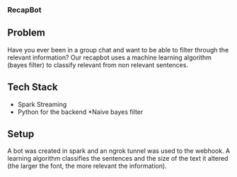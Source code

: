 ### RecapBot

## Problem
Have you ever been in a group chat and want to be able to filter through the relevant information? Our recapbot uses a machine learning algorithm (bayes filter) to classify relevant from non relevant sentences. 

## Tech Stack
* Spark Streaming
* Python for the backend 
*Naive bayes filter

## Setup 
A bot was created in spark and an ngrok tunnel was used to the webhook. A learning algorithm classifies the sentences and the size of the text it altered (the larger the font, the more relevant the information).

 
